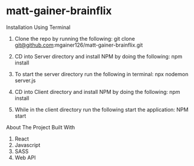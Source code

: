 
# matt-gainer-brainflix
Installation Using Terminal
1. Clone the repo by running the following: 
git clone git@github.com:mgainer126/matt-gainer-brainflix.git


2. CD into Server directory and install NPM by doing the following:
npm install


3. To start the server directory run the following in terminal:
npx nodemon server.js


4. CD into Client directory and install NPM by doing the following:
npm install

5. While in the client directory run the following start the application: 
NPM start 


About The Project
Built With
1. React
2. Javascript
3. SASS
4. Web API
